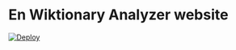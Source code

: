 # En Wiktionary Analyzer website

[![Deploy](https://www.herokucdn.com/deploy/button.png)](https://heroku.com/deploy?template=https://github.com/tilomitra/bedrock)

